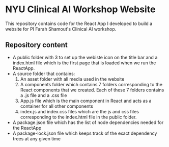 # NYU Clinical AI Workshop Website 

This repository contains code for the React App I developed to build a website for PI Farah Shamout's Clinical AI workshop. 

## Repository content 

- A public folder with 3 to set up the webiste icon on the title bar and a index.html file which is the first page that is loaded when we run the ReactApp. 
- A source folder that contains:
  1. An asset folder with all media used in the website 
  2. A components folder which contains 7 folders corresponding to the React components that we created. Each of these 7 folders contains a .js file and a .css file 
  3. App.js file which is the main component in React and acts as a container for all other components
  4. index.js and index.css files which are the js and css files corresponding to the index.html file in the public folder.
- A package.json file which has the list of node dependencies needed for the ReactApp
- A package-lock.json file which keeps track of the exact dependency trees at any given time 









